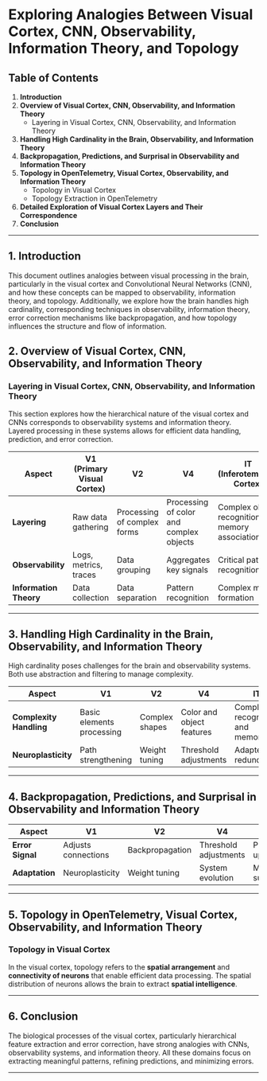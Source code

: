 
# Exploring Analogies Between Visual Cortex, CNN, Observability, Information Theory, and Topology

## Table of Contents

1. **Introduction**
2. **Overview of Visual Cortex, CNN, Observability, and Information Theory**
    - Layering in Visual Cortex, CNN, Observability, and Information Theory
3. **Handling High Cardinality in the Brain, Observability, and Information Theory**
4. **Backpropagation, Predictions, and Surprisal in Observability and Information Theory**
5. **Topology in OpenTelemetry, Visual Cortex, Observability, and Information Theory**
    - Topology in Visual Cortex
    - Topology Extraction in OpenTelemetry
6. **Detailed Exploration of Visual Cortex Layers and Their Correspondence**
7. **Conclusion**

---

## 1. Introduction

This document outlines analogies between visual processing in the brain, particularly in the visual cortex and Convolutional Neural Networks (CNN), and how these concepts can be mapped to observability, information theory, and topology. Additionally, we explore how the brain handles high cardinality, corresponding techniques in observability, information theory, error correction mechanisms like backpropagation, and how topology influences the structure and flow of information.

## 2. Overview of Visual Cortex, CNN, Observability, and Information Theory

### Layering in Visual Cortex, CNN, Observability, and Information Theory

This section explores how the hierarchical nature of the visual cortex and CNNs corresponds to observability systems and information theory. Layered processing in these systems allows for efficient data handling, prediction, and error correction.

| **Aspect**            | **V1 (Primary Visual Cortex)**                                             | **V2**                                                      | **V4**                                                       | **IT (Inferotemporal Cortex)**                                 |
|-----------------------|----------------------------------------------------------------------------|--------------------------------------------------------------|---------------------------------------------------------------|----------------------------------------------------------------|
| **Layering**           | Raw data gathering                                                        | Processing of complex forms                                  | Processing of color and complex objects                       | Complex object recognition and memory association               |
| **Observability**      | Logs, metrics, traces                                                     | Data grouping                                                | Aggregates key signals                                        | Critical pattern recognition                                    |
| **Information Theory** | Data collection                                                           | Data separation                                              | Pattern recognition                                           | Complex model formation                                         |

---

## 3. Handling High Cardinality in the Brain, Observability, and Information Theory

High cardinality poses challenges for the brain and observability systems. Both use abstraction and filtering to manage complexity.

| **Aspect**                  | **V1**                           | **V2**                           | **V4**                          | **IT**                            |
|-----------------------------|----------------------------------|----------------------------------|---------------------------------|-----------------------------------|
| **Complexity Handling**     | Basic elements processing       | Complex shapes                   | Color and object features       | Complex recognition and memory    |
| **Neuroplasticity**         | Path strengthening              | Weight tuning                    | Threshold adjustments           | Adapted redundancy                |

---

## 4. Backpropagation, Predictions, and Surprisal in Observability and Information Theory

| **Aspect**                    | **V1**                           | **V2**                           | **V4**                          | **IT**                            |
|-------------------------------|----------------------------------|----------------------------------|---------------------------------|-----------------------------------|
| **Error Signal**              | Adjusts connections              | Backpropagation                  | Threshold adjustments           | Prediction updates                |
| **Adaptation**                | Neuroplasticity                  | Weight tuning                    | System evolution                | Minimal surprisal                 |

---

## 5. Topology in OpenTelemetry, Visual Cortex, Observability, and Information Theory

### Topology in Visual Cortex

In the visual cortex, topology refers to the **spatial arrangement** and **connectivity of neurons** that enable efficient data processing. The spatial distribution of neurons allows the brain to extract **spatial intelligence**.

---

## 6. Conclusion

The biological processes of the visual cortex, particularly hierarchical feature extraction and error correction, have strong analogies with CNNs, observability systems, and information theory. All these domains focus on extracting meaningful patterns, refining predictions, and minimizing errors.

--- 
